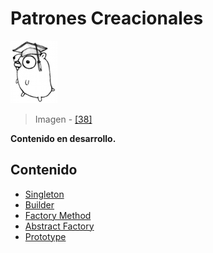 # Patrones Creacionales

![](/assets/doc.png)

> Imagen - [\[38\]](/recursos.md)

**Contenido en desarrollo.**

## Contenido

* [Singleton](singleton.md)
* [Builder](builder.md)
* [Factory Method](factorymethod.md)
* [Abstract Factory](abstractfactory.md)
* [Prototype](prototype.md)
